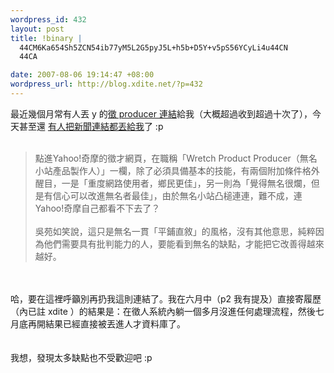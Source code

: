 ```yaml
--- 
wordpress_id: 432
layout: post
title: !binary |
  44CM6Ka654Sh5ZCN54ib77yM5L2G5pyJ5L+h5b+D5Y+v5pS56YCyLi4u44CN
  44CA

date: 2007-08-06 19:14:47 +08:00
wordpress_url: http://blog.xdite.net/?p=432
---
```

最近幾個月常有人丟 y 的<a href="http://asp.104ehr.com.tw/jobsearch.asp?wci=doview&comid=yahoo&jid=3875325">徵 producer 連結</a>給我（大概超過收到超過十次了），今天甚至還 <a href="http://www.ettoday.com/2007/08/06/11444-2137246.htm">有人把新聞連結都丟給我</a>了 :p<br /><br /><blockquote>點進Yahoo!奇摩的徵才網頁，在職稱「Wretch Product Producer（無名小站產品製作人）」一欄，除了必須具備基本的技能，有兩個附加條件格外醒目，一是「重度網路使用者，鄉民更佳」，另一則為「覺得無名很爛，但是有信心可以改進無名者最佳」，由於無名小站凸槌連連，難不成，連Yahoo!奇摩自己都看不下去了？<br /><br />吳苑如笑說，這只是無名一貫「平鋪直敘」的風格，沒有其他意思，純粹因為他們需要具有批判能力的人，要能看到無名的缺點，才能把它改善得越來越好。</blockquote><br /><br />哈，要在這裡呼籲別再扔我這則連結了。我在六月中（p2 我有提及）直接寄履歷（內已註 xdite ）的結果是：在徵人系統內躺一個多月沒進任何處理流程，然後七月底再開結果已經直接被丟進人才資料庫了。<br /><br /><br />我想，發現太多缺點也不受歡迎吧 :p<br />
